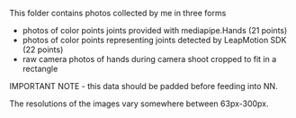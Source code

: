 This folder contains photos collected by me in three forms

- photos of color points joints provided with mediapipe.Hands (21 points)
- photos of color points representing joints detected by LeapMotion SDK (22 points)
- raw camera photos of hands during camera shoot cropped to fit in a rectangle


IMPORTANT NOTE - this data should be padded before feeding into NN.

The resolutions of the images vary somewhere between 63px-300px.

